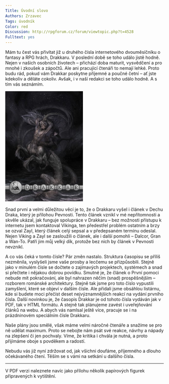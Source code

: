 ```yaml
--- 
Title: Úvodní slovo
Authors: Zrzavec
Tags: úvodník
Color: red 
Discussion: http://rpgforum.cz/forum/viewtopic.php?t=4528
Fulltext: yes
--- 
```

Mám tu čest vás přivítat již u druhého čísla internetového dvouměsíčníku o fantasy a RPG hrách, Drakkaru. V poslední době se toho událo jistě hodně. Nejen v našich osobních životech – přichází doba maturit, vysvědčení a pro mnohé i zkoušek a zápočtů. Ale ani pracující čtenáři to nemají lehké. Proto budu rád, pokud vám Drakkar poskytne příjemné a poučné četní – ať jste kdekoliv a děláte cokoliv. Avšak, i v naší redakci se toho událo hodně. A s tím vás seznámím.

![](drakkar2.jpg)

Snad první a velmi důležitou věcí je to, že o Drakkaru vyšel i článek v Dechu Draka, který je přílohou Pevnosti. Tento článek vznikl v mé nepřítomnosti a skvěle ukázal, jak funguje spolupráce v Drakkaru – bez možnosti přístupu k internetu jsem kontaktoval Vikinga, ten předestřel problém ostatním a brzy se ozval Zayl, který článek celý sepsal a v předepsaném termínu odeslal. Nejen Viking a Zayl se zasloužili o článek, ale i další pomohli – Dalcor, Gran a Wan-To. Patří jim můj velký dík, protože bez nich by článek v Pevnosti nevznikl.

A co vás čeká v tomto čísle? Pár změn nastalo. Struktura časopisu se příliš nezměnila, vyslyšeli jsme vaše prosby a lecčemu se přizpůsobili. Stejně jako v minulém čísle se dočtete o zajímavých projektech, systémech a snad si přečtete i nějakou dobrou povídku. Smutné je, že článek o První pomoci nebude mít pokračování, ale byl nahrazen něčím (snad) prospěšnějším – rozborem románské architektury. Stejně tak jsme pro toto číslo vypustili zamyšlení, které se objeví v dalším čísle. Ale přidali jsme obsáhlou listárnu, kde si budete moci přečíst deset nejvýznamnějších reakcí na vydání prvního čísla. Další novinkou je, že časopis Drakkar je od tohoto čísla vydáván jak v PDF, tak v HTML formátu. A stejně tak plánujeme zavést i uveřejňování článků na webu. A abych vás namlsal ještě více, pracuje se i na prázdninovém speciálním čísle Drakkaru.

Naše plány jsou smělé, však máme velmi náročné čtenáře a snažíme se pro ně udělat maximum. Proto se nebojte nám psát své reakce, návrhy a nápady na zlepšení či jen pochvaly. Víme, že kritika i chvála je nutná, a proto přijímáme oboje s povděkem a radostí.

Nebudu vás již nyní zdržovat od, jak všichni doufáme, příjemného a dlouho očekávaného čtení. Těším se s vámi na setkání u dalšího čísla.

----
V PDF verzi naleznete navíc jako přílohu několik papírových figurek připravených k vytištění.
